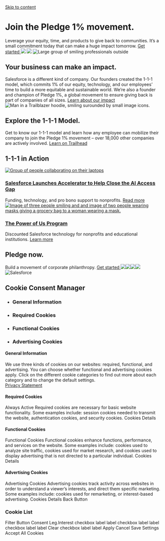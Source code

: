 [ Skip to content ](https://www.salesforce.com/company/pledge/#main-content)
#  Join the Pledge 1% movement. 
Leverage your equity, time, and products to give back to communities. It’s a small commitment today that can make a huge impact tomorrow.
[ Get started ](https://info.pledge1percent.org/pledgenow?utm_campaign=sf_main&utm_source=salesforce)
![](https://wp.sfdcdigital.com/en-us/wp-content/uploads/sites/4/2024/02/marquee-pledge-1-percent-background-desktop.webp?w=1024)
![](https://wp.sfdcdigital.com/en-us/wp-content/uploads/sites/4/2024/02/marquee-pledge-1-percent-background-mobile.webp?w=731)
![Large group of smiling professionals outside](https://wp.sfdcdigital.com/en-us/wp-content/uploads/sites/4/2024/03/1-up-business-of-business.webp?w=1024)
##  Your business can make an impact. 
Salesforce is a different kind of company. Our founders created the 1-1-1 model, which commits 1% of our equity, technology, and our employees’ time to build a more equitable and sustainable world. We’re also a founder and champion of Pledge 1%, a global movement to ensure giving back is part of companies of all sizes.
[ Learn about our impact ](https://www.salesforce.com/company/philanthropy/overview/)
![Man in a Trailblazer hoodie, smiling surounded by small image icons.	](https://wp.sfdcdigital.com/en-us/wp-content/uploads/sites/4/2024/02/promo-explore-model-trailhead.webp?w=1024)
##  Explore the 1-1-1 Model. 
Get to know our 1-1-1 model and learn how any employee can mobilize their company to join the Pledge 1% movement – over 18,000 other companies are actively involved.
[ Learn on Trailhead ](https://trailhead.salesforce.com/content/learn/modules/strategies-for-inclusive-philanthropy-quick-look%20)
##  1-1-1 in Action 
[ ![Group of people collaborating on their laptops](https://wp.sfdcdigital.com/en-us/wp-content/uploads/sites/4/2024/02/n-up-resource-pledge-accelerate-ai-day.webp?w=1024) ](https://www.salesforce.com/news/stories/ai-grants-for-nonprofits-2023/)
###  [ Salesforce Launches Accelerator to Help Close the AI Access Gap ](https://www.salesforce.com/news/stories/ai-grants-for-nonprofits-2023/)
Funding, technology, and pro bono support to nonprofits.
[ Read more ](https://www.salesforce.com/news/stories/ai-grants-for-nonprofits-2023/)
[ ![Image of three people smiling and and image of two people wearing masks giving a grocery bag to a woman wearing a mask.](https://wp.sfdcdigital.com/en-us/wp-content/uploads/sites/4/2024/02/n-up-resource-standard-power-of-us-program.webp?w=1024) ](https://www.salesforce.org/power-of-us/)
###  [ The Power of Us Program ](https://www.salesforce.org/power-of-us/)
Discounted Salesforce technology for nonprofits and educational institutions.
[ Learn more ](https://www.salesforce.org/power-of-us/)
##  Pledge now. 
Build a movement of corporate philanthropy.
[ Get started ](https://info.pledge1percent.org/pledgenow?utm_campaign=sf_main&utm_source=salesforce)
[](tel:18006649073)
![](https://px.ads.linkedin.com/collect/?pid=9838&conversionId=5840410&fmt=gif)![](https://t.co/1/i/adsct?bci=4&dv=UTC%26en-US%2Cen%26Google%20Inc.%26Linux%20x86_64%26255%261080%26600%264%2624%261080%26600%260%26na&eci=3&event=%7B%7D&event_id=cc773ee1-b81d-4a7e-a4d3-8a3490c86cc6&integration=gtm&p_id=Twitter&p_user_id=0&pl_id=44627803-6066-46d6-aa98-8098021d1cad&pt=Our%20founders%20created%20the%201%25%20Pledge.%20%7C%20Salesforce&tw_document_href=https%3A%2F%2Fwww.salesforce.com%2Fcompany%2Fpledge%2F&tw_iframe_status=0&txn_id=o7f4b&type=javascript&version=2.3.34)![](https://analytics.twitter.com/1/i/adsct?bci=4&dv=UTC%26en-US%2Cen%26Google%20Inc.%26Linux%20x86_64%26255%261080%26600%264%2624%261080%26600%260%26na&eci=3&event=%7B%7D&event_id=cc773ee1-b81d-4a7e-a4d3-8a3490c86cc6&integration=gtm&p_id=Twitter&p_user_id=0&pl_id=44627803-6066-46d6-aa98-8098021d1cad&pt=Our%20founders%20created%20the%201%25%20Pledge.%20%7C%20Salesforce&tw_document_href=https%3A%2F%2Fwww.salesforce.com%2Fcompany%2Fpledge%2F&tw_iframe_status=0&txn_id=o7f4b&type=javascript&version=2.3.34)![](https://id.rlcdn.com/464526.gif)
![Salesforce](https://a.sfdcstatic.com/digital/one-trust/core/stable/consent/8e783e8c-0ad0-475d-8fca-4a03afa0a02a/01938ba0-2bc1-7129-9a4c-e70d4380975d/logos/ddb906c9-f57b-40fc-85a1-c8bcbc371b0d/6a33a761-886e-4860-8e17-abc0832f7a62/corporate_logo_big.png)
## Cookie Consent Manager
  * ### General Information
  * ### Required Cookies
  * ### Functional Cookies
  * ### Advertising Cookies


#### General Information
We use three kinds of cookies on our websites: required, functional, and advertising. You can choose whether functional and advertising cookies apply. Click on the different cookie categories to find out more about each category and to change the default settings.   
[Privacy Statement](https://www.salesforce.com/company/privacy/full_privacy/)
#### Required Cookies
Always Active
Required cookies are necessary for basic website functionality. Some examples include: session cookies needed to transmit the website, authentication cookies, and security cookies.
Cookies Details‎
#### Functional Cookies
Functional Cookies
Functional cookies enhance functions, performance, and services on the website. Some examples include: cookies used to analyze site traffic, cookies used for market research, and cookies used to display advertising that is not directed to a particular individual.
Cookies Details‎
#### Advertising Cookies
Advertising Cookies
Advertising cookies track activity across websites in order to understand a viewer’s interests, and direct them specific marketing. Some examples include: cookies used for remarketing, or interest-based advertising.
Cookies Details‎
Back Button
### Cookie List
Filter Button
Consent Leg.Interest
checkbox label label
checkbox label label
checkbox label label
Clear
checkbox label label
Apply Cancel
Save Settings
Accept All Cookies
[](https://onetrust.com/poweredbyonetrust)
